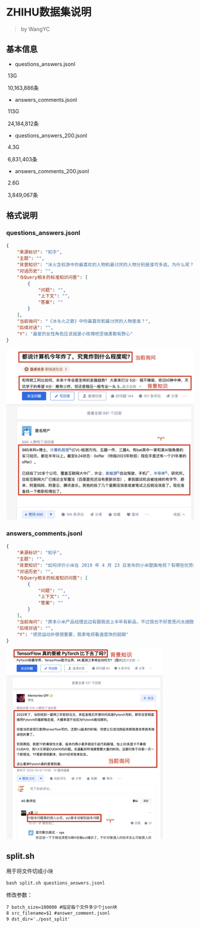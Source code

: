 # ZHIHU数据集说明

> by WangYC

## 基本信息

* questions_answers.jsonl

​	13G

​	10,163,886条

* answers_comments.jsonl

​	113G

​	24,184,812条

* questions_answers_200.jsonl

​	4.3G

​	6,831,403条

* answers_comments_200.jsonl

​	2.6G

​	3,849,067条

## 格式说明

### questions_answers.jsonl

```json
{
    "来源标识": "知乎",
    "主题": "",
    "背景知识": "冰火含权游中你最喜欢的人物和最讨厌的人物分别是谁可多选，为什么呢？",
    "对话历史": "",
    "与Query相关的标准知识问答": [
        {
            "问题": "",
            "上下文": "",
            "答案": ""
        }
    ],
    "当前询问": "《冰与火之歌》中你最喜欢和最讨厌的人物是谁？",
    "后续对话": "",
    "Y": "最爱的女性角色应该就是小玫瑰吧坚强勇敢有野心"
}
```

<img src="readme.assets/image-20221003090140173.png" alt="image-20221003090140173" style="zoom:50%;" />

### answers_comments.jsonl

```json
{
    "来源标识": "知乎",
    "主题": "",
    "背景知识": "如何评价小米在 2019 年 4 月 23 日发布的小米壁画电视？有哪些优势和不足？",
    "对话历史": "",
    "与Query相关的标准知识问答": [
        {
            "问题": "",
            "上下文": "",
            "答案": ""
        }
    ],
    "当前询问": "原本小米产品经理这边有跟我说上半年有新品，不过我也不好意思问太细致，毕竟涉及商业机密，所以也是两点钟看的发布会，准备过几天去小米之家看看实物。首先从普通电视层面分析，电视嘛，看画面的，最重要的当然应该是画质好不好。不过很多人不懂电视，不知道怎么评价电视好坏，看电视也是安卓系统，就拿评价手机的套路去评价电视，怎么评价呢？当然就是看性能强不强，也就是看运行内存和存储空间。要知道，国产谁家电视性能最强？不是小米哦，其实是乐视电视，恐怕乐视电视的性能真的是举世无双，看看，3运行内存，72双核53双核处理器，32存储空间，牛不牛？这可比小米电视性能强多了，结果呢？结果乐视倒闭了回到开头，一台智能电视好不好，最重要的还是看画质好不好，而不是性能强不强，当然了，性能是重要的，但是并非第一重要。而画质好不好，则是看电视上画质处理技术的使用，比如运动补偿，光控分区，画质处理芯，广色域技术，1000尼特的屏幕峰值亮度等，不是看屏幕是不是进口的哦！这又是另一个重大且普遍的误解了，这里不详细展开。关于电视的画质处理技术，请参考高端智能电视应该有哪些画质处理技术蓝大仙人的文章知乎53428716小米这款屏幕是真4吗？是的，目前小米电视没有假4的。全面屏这款没数据，大概率是国产屏幕。壁画版说了是三星屏智能电视真4屏幕面板与假4的区别。蓝大仙人的文章知乎53427321那么小米这款电视用了哪些画质处理技术呢？支持是真的吗？对不起，没有用到，以上提到的画质处理技术均未用到。连运动补偿都没有。没有运动补偿的电视，在观看高速运动的画面时，比如篮球足球比赛，画面会出现比较明显的拖影模糊抖动情况。也仅仅是支持解码而已，由于没有画质处理技术的支持，显示不出效果。但是这个价位没运动补偿正常吗？不正常，6000上下国产传统品牌普遍都有运动补偿了。甚至索尼657500也有。小米壁画电视性能算强吗？说实话，这个性能在这个价位只能算中等，没有明显优势。那小米壁画电视有什么优势呢？外置音响，这个效果还是比内置音响的电视好的。超薄屏幕，普通液晶电视由于放置主板，难免突出一大块，小米这款是分体的，所以可以做平。但是分体式主机不等于网络机顶盒，不可随便替换，用盒子也是插分体主机上，而不是插电视上。远场语音，配合小爱同学，这个功能传统国产品牌，线下款普遍都做了，还是比较实用的功能。支持远程控制米家设备，这个功能也是比较实用的，毕竟米家设备种类还是挺多的，价格也亲民，我家就有好几件，智能家庭设备种类一定要多，不然这个功能就是鸡肋，传统国产品牌电视这方面生态就远不如小米。再说一下小米电视的定位和布局，小米电视就是定位中低端，布局中低端市场，不跟传统品牌争中高端，也确实没这个实力去争，中低端才是市场主力，占80的市场份额，小米是成功的，看销量就知道了，同时小米很多机型也不靠硬件赚钱，总体配置还算良心。如果说社会上有80的穷人，20的富人，那么小米的用户群主要就是这80的人，他们对价格敏感，就算用上了顶尖的技术，也没人买账，因此小米电视只要在保证基本功能的前提下，尽可能降低价格，把55寸4电视降价到2500元内，43寸高清降低到1500元内，消费者就美滋滋买买买。况且小米也不靠卖硬件赚钱，重要的是占领尽可能多的市场，然后用广告等方式后期盈利。所以小米真的不需要啥高端技术，没必要。2019年一月最新智能电视选购攻略蓝大仙人的文章知乎53975303智能电视真4屏幕面板与假4的区别。蓝大仙人的文章知乎534273213293二维码自动识别",
    "后续对话": "",
    "Y": "感觉运动补偿很重要，我家电视看速度快的就糊"
}
```

<img src="readme.assets/image-20221003090426148.png" alt="image-20221003090426148" style="zoom:50%;" />

## split.sh

用于将文件切成小块

```shell
bash split.sh questions_answers.jsonl
```

修改参数：

```shell
7 batch_size=100000 #指定每个文件多少个json块
8 src_filename=$1 #answer_comment.jsonl
9 dst_dir='./post_split'
```


